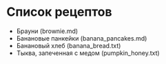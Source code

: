 # Список рецептов

- Брауни (brownie.md)
- Банановые панкейки (banana_pancakes.md)
- Банановый хлеб (banana_bread.txt)
- Тыква, запеченная с медом (pumpkin_honey.txt)
